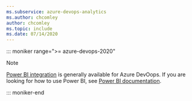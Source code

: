 ```yaml
---
ms.subservice: azure-devops-analytics
ms.author: chcomley
author: chcomley
ms.topic: include
ms.date: 07/14/2020
---
```

 

::: moniker range=">= azure-devops-2020"

> [!NOTE]  
> [Power BI integration](/azure/devops/report/powerbi/) is generally available for Azure DevOops. If you are looking for how to use Power BI, see [Power BI documentation](/power-bi/). 

 
::: moniker-end


